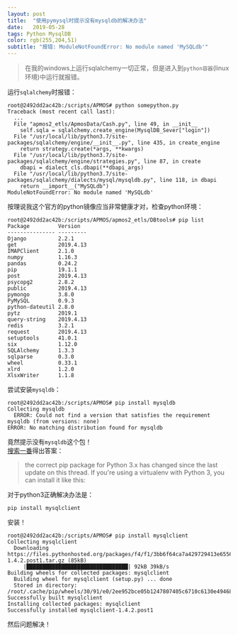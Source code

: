 ```yaml
---
layout: post
title:  "使用pymysql时提示没有mysqldb的解决办法"
date:   2019-05-28
tags: Python MysqlDB
color: rgb(255,204,51)
subtitle: "报错: ModuleNotFoundError: No module named 'MySQLdb'"
---
```


> 在我的windows上运行sqlalchemy一切正常，但是进入到`python容器`(linux环境)中运行就报错。

运行`sqlalchemy`时报错：
```
root@2492dd2ac42b:/scripts/APMOS# python somepython.py
Traceback (most recent call last):
  ...
  File "apmos2_etls/ApmosData/Cash.py", line 49, in __init__
    self.sqla = sqlalchemy.create_engine(MysqlDB_Sever["login"])
  File "/usr/local/lib/python3.7/site-packages/sqlalchemy/engine/__init__.py", line 435, in create_engine
    return strategy.create(*args, **kwargs)
  File "/usr/local/lib/python3.7/site-packages/sqlalchemy/engine/strategies.py", line 87, in create
    dbapi = dialect_cls.dbapi(**dbapi_args)
  File "/usr/local/lib/python3.7/site-packages/sqlalchemy/dialects/mysql/mysqldb.py", line 118, in dbapi
    return __import__("MySQLdb")
ModuleNotFoundError: No module named 'MySQLdb'
```

按理说我这个官方的python镜像应当非常健康才对，检查python环境：
```
root@2492dd2ac42b:/scripts/APMOS/apmos2_etls/DBtools# pip list
Package         Version
--------------- ---------
Django          2.2.1
get             2019.4.13
IMAPClient      2.1.0
numpy           1.16.3
pandas          0.24.2
pip             19.1.1
post            2019.4.13
psycopg2        2.8.2
public          2019.4.13
pymongo         3.8.0
PyMySQL         0.9.3
python-dateutil 2.8.0
pytz            2019.1
query-string    2019.4.13
redis           3.2.1
request         2019.4.13
setuptools      41.0.1
six             1.12.0
SQLAlchemy      1.3.3
sqlparse        0.3.0
wheel           0.33.1
xlrd            1.2.0
XlsxWriter      1.1.8
```

尝试安装`mysqldb`：
```
root@2492dd2ac42b:/scripts/APMOS# pip install mysqldb
Collecting mysqldb
  ERROR: Could not find a version that satisfies the requirement mysqldb (from versions: none)
ERROR: No matching distribution found for mysqldb
```

竟然提示没有`mysqldb`这个包！  
[搜索一番](https://www.pythonanywhere.com/forums/topic/1212/)得出答案：  

> the correct pip package for Python 3.x has changed since the last update on this thread. 
If you're using a virtualenv with Python 3, you can install it like this:

对于python3正确解决办法是：
```
pip install mysqlclient
```

安装！
```text
root@2492dd2ac42b:/scripts/APMOS# pip install mysqlclient
Collecting mysqlclient
  Downloading https://files.pythonhosted.org/packages/f4/f1/3bb6f64ca7a429729413e6556b7ba5976df06019a5245a43d36032f1061e/mysqlclient-1.4.2.post1.tar.gz (85kB)
     |████████████████████████████████| 92kB 39kB/s
Building wheels for collected packages: mysqlclient
  Building wheel for mysqlclient (setup.py) ... done
  Stored in directory: /root/.cache/pip/wheels/30/91/e0/2ee952bce05b1247807405c6710c6130e49468a5240ae27134
Successfully built mysqlclient
Installing collected packages: mysqlclient
Successfully installed mysqlclient-1.4.2.post1
```
然后问题解决！
